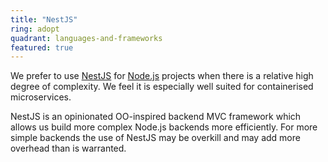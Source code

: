 ```yaml
---
title: "NestJS"
ring: adopt
quadrant: languages-and-frameworks
featured: true
---
```


We prefer to use <a href="https://nestjs.com/">NestJS</a> for <a href="nodejs.html">Node.js</a> projects when there is a relative high degree of complexity. We feel it is especially well suited for containerised microservices.

NestJS is an opinionated OO-inspired backend MVC framework which allows us build more complex Node.js backends more efficiently. For more simple backends the use of NestJS may be overkill and may add more overhead than is warranted. 

